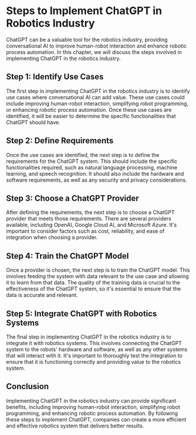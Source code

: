Steps to Implement ChatGPT in Robotics Industry
=====================================================================================================

ChatGPT can be a valuable tool for the robotics industry, providing conversational AI to improve human-robot interaction and enhance robotic process automation. In this chapter, we will discuss the steps involved in implementing ChatGPT in the robotics industry.

Step 1: Identify Use Cases
--------------------------

The first step in implementing ChatGPT in the robotics industry is to identify use cases where conversational AI can add value. These use cases could include improving human-robot interaction, simplifying robot programming, or enhancing robotic process automation. Once these use cases are identified, it will be easier to determine the specific functionalities that ChatGPT should have.

Step 2: Define Requirements
---------------------------

Once the use cases are identified, the next step is to define the requirements for the ChatGPT system. This should include the specific functionalities required, such as natural language processing, machine learning, and speech recognition. It should also include the hardware and software requirements, as well as any security and privacy considerations.

Step 3: Choose a ChatGPT Provider
---------------------------------

After defining the requirements, the next step is to choose a ChatGPT provider that meets those requirements. There are several providers available, including OpenAI, Google Cloud AI, and Microsoft Azure. It's important to consider factors such as cost, reliability, and ease of integration when choosing a provider.

Step 4: Train the ChatGPT Model
-------------------------------

Once a provider is chosen, the next step is to train the ChatGPT model. This involves feeding the system with data relevant to the use case and allowing it to learn from that data. The quality of the training data is crucial to the effectiveness of the ChatGPT system, so it's essential to ensure that the data is accurate and relevant.

Step 5: Integrate ChatGPT with Robotics Systems
-----------------------------------------------

The final step in implementing ChatGPT in the robotics industry is to integrate it with robotics systems. This involves connecting the ChatGPT system to the robots' hardware and software, as well as any other systems that will interact with it. It's important to thoroughly test the integration to ensure that it is functioning correctly and providing value to the robotics system.

Conclusion
----------

Implementing ChatGPT in the robotics industry can provide significant benefits, including improving human-robot interaction, simplifying robot programming, and enhancing robotic process automation. By following these steps to implement ChatGPT, companies can create a more efficient and effective robotics system that delivers better results.
